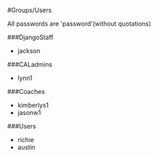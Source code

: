 #Groups/Users

All passwords are 'password'(without quotations)

###DjangoStaff
* jackson 

###CALadmins
* lynn1

###Coaches
* kimberlys1
* jasonw1

###Users
* richie
* austin
